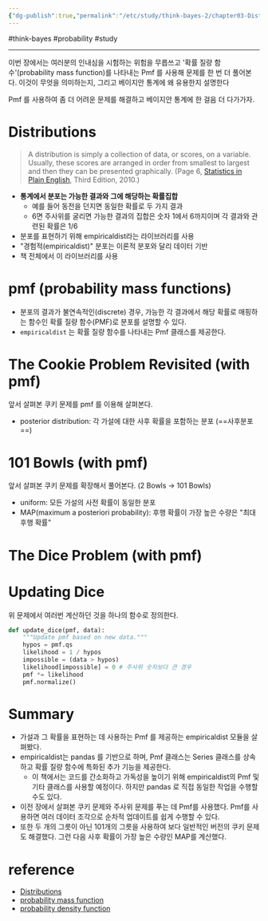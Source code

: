 ```yaml
---
{"dg-publish":true,"permalink":"/etc/study/think-bayes-2/chapter03-Distribution/","dgPassFrontmatter":true,"noteIcon":"","created":"","updated":""}
---
```


#think-bayes #probability #study

---

이번 장에서는 여러분의 인내심을 시험하는 위험을 무릅쓰고 '확률 질량 함수'(probability mass function)를 나타내는 Pmf 를 사용해 문제를 한 번 더 풀어본다. 이것이 무엇을 의미하는지, 그리고 베이지안 통계에 왜 유용한지 설명한다
  
Pmf 를 사용하여 좀 더 어려운 문제를 해결하고 베이지안 통계에 한 걸음 더 다가가자.

# Distributions
> A distribution is simply a collection of data, or scores, on a variable. Usually, these scores are arranged in order from smallest to largest and then they can be presented graphically. (Page 6, [Statistics in Plain English](http://amzn.to/2FTs5TB), Third Edition, 2010.)
> 
- **통계에서 분포는 가능한 결과와 그에 해당하는 확률집합**
	- 예를 들어 동전을 던지면 동일한 확률로 두 가지 결과
	- 6면 주사위를 굴리면 가능한 결과의 집합은 숫자 1에서 6까지이며 각 결과와 관련된 확률은 1/6
- 분포를 표현하기 위해 empiricaldist라는 라이브러리를 사용
- "경험적(empiricaldist)" 분포는 이론적 분포와 달리 데이터 기반
- 책 전체에서 이 라이브러리를 사용

# pmf (probability mass functions)
- 분포의 결과가 불연속적인(discrete) 경우, 가능한 각 결과에서 해당 확률로 매핑하는 함수인 확률 질량 함수(PMF)로 분포를 설명할 수 있다.  
- `empiricaldist` 는 확률 질량 함수를 나타내는 Pmf 클래스를 제공한다.

# The Cookie Problem Revisited (with pmf)
앞서 살펴본 쿠키 문제를 pmf 를 이용해 살펴본다.
- posterior distribution: 각 가설에 대한 사후 확률을 포함하는 분포 (==사후분포==)

# 101 Bowls (with pmf)
앞서 살펴본 쿠키 문제를 확장해서 풀어본다. (2 Bowls -> 101 Bowls)
- uniform: 모든 가설의 사전 확률이 동일한 분포
- MAP(maximum a posteriori probability): 후행 확률이 가장 높은 수량은 "최대 후행 확률"

# The Dice Problem (with pmf)

# Updating Dice
위 문제에서 여러번 계산하던 것을 하나의 함수로 정의한다.

```python
def update_dice(pmf, data):
    """Update pmf based on new data."""
    hypos = pmf.qs
    likelihood = 1 / hypos
    impossible = (data > hypos)
    likelihood[impossible] = 0 # 주사위 숫자보다 큰 경우 
    pmf *= likelihood
    pmf.normalize()
```

# Summary
- 가설과 그 확률을 표현하는 데 사용하는 Pmf 를 제공하는 empiricaldist 모듈을 살펴봤다.
- empiricaldist는 pandas 를 기반으로 하며, Pmf 클래스는 Series 클래스를 상속하고 확률 질량 함수에 특화된 추가 기능을 제공한다.
	- 이 책에서는 코드를 간소화하고 가독성을 높이기 위해 empiricaldist의 Pmf 및 기타 클래스를 사용할 예정이다. 하지만 pandas 로 직접 동일한 작업을 수행할 수도 있다.
- 이전 장에서 살펴본 쿠키 문제와 주사위 문제를 푸는 데 Pmf를 사용했다. Pmf를 사용하면 여러 데이터 조각으로 순차적 업데이트를 쉽게 수행할 수 있다.
- 또한 두 개의 그릇이 아닌 101개의 그릇을 사용하여 보다 일반적인 버전의 쿠키 문제도 해결했다. 그런 다음 사후 확률이 가장 높은 수량인 MAP를 계산했다.

# reference
- [Distributions](http://allendowney.github.io/ThinkBayes2/chap03.html)
- [probability mass function](https://ko.wikipedia.org/wiki/%ED%99%95%EB%A5%A0_%EC%A7%88%EB%9F%89_%ED%95%A8%EC%88%98)
- [probability density function](https://ko.wikipedia.org/wiki/%ED%99%95%EB%A5%A0_%EC%A7%88%EB%9F%89_%ED%95%A8%EC%88%98)